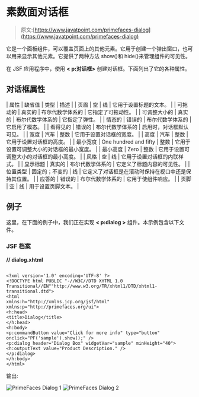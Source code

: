 # 素数面对话框

> 原文:[https://www.javatpoint.com/primefaces-dialog](https://www.javatpoint.com/primefaces-dialog)

它是一个面板组件，可以覆盖页面上的其他元素。它用于创建一个弹出窗口，也可以用来显示其他元素。它提供了两种方法 show()和 hide()来管理组件的可见性。

在 JSF 应用程序中，使用 **< p:对话框>** 创建对话框。下面列出了它的各种属性。

## 对话框属性

| 属性 | 缺省值 | 类型 | 描述 |
| 页眉 | 空 | 线 | 它用于设置标题的文本。 |
| 可拖动的 | 真实的 | 布尔代数学体系的 | 它指定了可拖动性。 |
| 可调整大小的 | 真实的 | 布尔代数学体系的 | 它指定了弹性。 |
| 情态的 | 错误的 | 布尔代数学体系的 | 它启用了模态。 |
| 看得见的 | 错误的 | 布尔代数学体系的 | 启用时，对话框默认可见。 |
| 宽度 | 汽车 | 整数 | 它用于设置对话框的宽度。 |
| 高度 | 汽车 | 整数 | 它用于设置对话框的高度。 |
| 最小宽度 | One hundred and fifty | 整数 | 它用于设置可调整大小的对话框的最小宽度。 |
| 最小高度 | Zero | 整数 | 它用于设置可调整大小的对话框的最小高度。 |
| 风格 | 空 | 线 | 它用于设置对话框的内联样式。 |
| 显示标题 | 真实的 | 布尔代数学体系的 | 它定义了标题内容的可见性。 |
| 位置类型 | 固定的；不变的 | 线 | 它定义了对话框是在滚动时保持在视口中还是保持其位置。 |
| 应答的 | 错误的 | 布尔代数学体系的 | 它用于使组件响应。 |
| 页脚 | 空 | 线 | 用于设置页脚文本。 |

## 例子

这里，在下面的例子中，我们正在实现 **< p:dialog >** 组件。本示例包含以下文件。

### JSF 档案

**// dialog.xhtml**

```

<?xml version='1.0' encoding='UTF-8' ?>
<!DOCTYPE html PUBLIC "-//W3C//DTD XHTML 1.0 Transitional//EN""http://www.w3.org/TR/xhtml1/DTD/xhtml1-transitional.dtd">
<html 
xmlns:h="http://xmlns.jcp.org/jsf/html"
xmlns:p="http://primefaces.org/ui">
<h:head>
<title>Dialog</title>
</h:head>
<h:body>
<p:commandButton value="Click for more info" type="button" onclick="PF('sample').show();" />
<p:dialog header="Dialog Box" widgetVar="sample" minHeight="40">
<h:outputText value="Product Description." />
</p:dialog>
</h:body>
</html>

```

输出:

![PrimeFaces Dialog 1](../Images/351215dac5b5c4655936c3a260b60b7a.png)
![PrimeFaces Dialog 2](../Images/014af43d42dc2d2761f1a48d9f71691a.png)